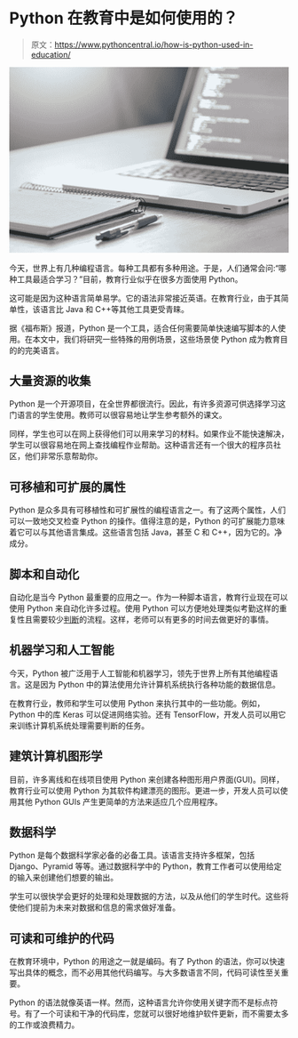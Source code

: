 # Python 在教育中是如何使用的？

> 原文：<https://www.pythoncentral.io/how-is-python-used-in-education/>

[![python used in education](img/41d8b1f97208d1ccc6063d55390da820.png)](https://www.pythoncentral.io/wp-content/uploads/2021/01/python.png)

今天，世界上有几种编程语言。每种工具都有多种用途。于是，人们通常会问:“哪种工具最适合学习？”目前，教育行业似乎在很多方面使用 Python。

这可能是因为这种语言简单易学。它的语法非常接近英语。在教育行业，由于其简单性，该语言比 Java 和 C++等其他工具更受青睐。

据《福布斯》报道，Python 是一个工具，适合任何需要简单快速编写脚本的人使用。在本文中，我们将研究一些特殊的用例场景，这些场景使 Python 成为教育目的的完美语言。

## 大量资源的收集

Python 是一个开源项目，在全世界都很流行。因此，有许多资源可供选择学习这门语言的学生使用。教师可以很容易地让学生参考额外的课文。

同样，学生也可以在网上获得他们可以用来学习的材料。如果作业不能快速解决，学生可以很容易地在网上查找编程作业帮助。这种语言还有一个很大的程序员社区，他们非常乐意帮助你。

## 可移植和可扩展的属性

Python 是众多具有可移植性和可扩展性的编程语言之一。有了这两个属性，人们可以一致地交叉检查 Python 的操作。值得注意的是，Python 的可扩展能力意味着它可以与其他语言集成。这些语言包括 Java，甚至 C 和 C++，因为它的。净成分。

## 脚本和自动化

自动化是当今 Python 最重要的应用之一。作为一种脚本语言，教育行业现在可以使用 Python 来自动化许多过程。使用 Python 可以方便地处理类似考勤这样的重复性且需要较少[判断](https://www.pythoncentral.io/sqlalchemy-association-tables/)的流程。这样，老师可以有更多的时间去做更好的事情。

## 机器学习和人工智能

今天，Python 被广泛用于人工智能和机器学习，领先于世界上所有其他编程语言。这是因为 Python 中的算法使用允许计算机系统执行各种功能的数据信息。

在教育行业，教师和学生可以使用 Python 来执行其中的一些功能。例如，Python 中的库 Keras 可以促进网络实验。还有 TensorFlow，开发人员可以用它来训练计算机系统处理需要判断的任务。

## 建筑计算机图形学

目前，许多离线和在线项目使用 Python 来创建各种图形用户界面(GUI)。同样，教育行业可以使用 Python 为其软件构建漂亮的图形。更进一步，开发人员可以使用其他 Python GUIs 产生更简单的方法来适应几个应用程序。

## 数据科学

Python 是每个数据科学家必备的必备工具。该语言支持许多框架，包括 Django、Pyramid 等等。通过数据科学中的 Python，教育工作者可以使用给定的输入来创建他们想要的输出。

学生可以很快学会更好的处理和处理数据的方法，以及从他们的学生时代。这些将使他们提前为未来对数据和信息的需求做好准备。

## 可读和可维护的代码

在教育环境中，Python 的用途之一就是编码。有了 Python 的语法，你可以快速写出具体的概念，而不必用其他代码编写。与大多数语言不同，代码可读性至关重要。

Python 的语法就像英语一样。然而，这种语言允许你使用关键字而不是标点符号。有了一个可读和干净的代码库，您就可以很好地维护软件更新，而不需要太多的工作或浪费精力。